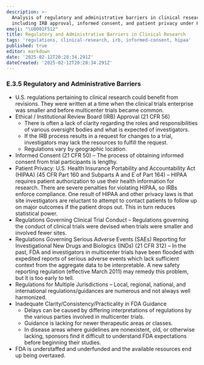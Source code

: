 ```yaml
---
description: >-
  Analysis of regulatory and administrative barriers in clinical research,
  including IRB approval, informed consent, and patient privacy under HIPAA.
emoji: "\U0001F512"
title: Regulatory and Administrative Barriers in Clinical Research
tags: 'regulations, clinical-research, irb, informed-consent, hipaa'
published: true
editor: markdown
date: '2025-02-12T20:28:34.291Z'
dateCreated: '2025-02-12T20:28:34.291Z'
---
```

### E.3.5 Regulatory and Administrative Barriers

- U.S. regulations pertaining to clinical research could benefit from revisions. They were written at a time when the clinical trials enterprise was smaller and before multicenter trials became common.
- Ethical / Institutional Review Board (IRB) Approval (21 CFR 56)
    - There is often a lack of clarity regarding the roles and responsibilities of various oversight bodies and what is expected of investigators.
    - If the IRB process results in a request for changes to a trial, investigators may lack the resources to fulfill the request.
    - Regulations vary by geographic location.
- Informed Consent (21 CFR 50) – The process of obtaining informed consent from trial participants is lengthy.
- Patient Privacy: U.S. Health Insurance Portability and Accountability Act (HIPAA) (45 CFR Part 160 and Subparts A and E of Part 164) – HIPAA requires patient authorization to use their health information for research. There are severe penalties for violating HIPAA, so IRBs enforce compliance. One result of HIPAA and other privacy laws is that site investigators are reluctant to attempt to contact patients to follow up on major outcomes if the patient drops out. This in turn reduces statistical power.
- Regulations Governing Clinical Trial Conduct – Regulations governing the conduct of clinical trials were devised when trials were smaller and involved fewer sites.
- Regulations Governing Serious Adverse Events (SAEs) Reporting for Investigational New Drugs and Biologics (INDs) (21 CFR 312) – In the past, FDA and investigators in multicenter trials have been flooded with expedited reports of serious adverse events which lack sufficient context from the aggregate data to be interpretable. A new safety reporting regulation (effective March 2011) may remedy this problem, but it is too early to tell.
- Regulations for Multiple Jurisdictions – Local, regional, national, and international regulations/guidances are numerous and not always well harmonized.
- Inadequate Clarity/Consistency/Practicality in FDA Guidance
    - Delays can be caused by differing interpretations of regulations by the various parties involved in multicenter trials.
    - Guidance is lacking for newer therapeutic areas or classes.
    - In disease areas where guidelines are nonexistent, old, or otherwise lacking, sponsors find it difficult to understand FDA expectations before beginning their studies.
- FDA is understaffed and underfunded and the available resources end up being overtaxed.

#
